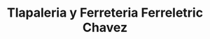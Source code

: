 ---
title: "Tlapaleria y Ferreteria Ferreletric Chavez"
url: /temascalcingo/tlapaleria-y-ferreteria-ferreletric-chavez/
shop: Eisenwaren
---